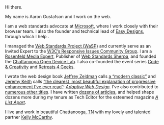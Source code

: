 Hi there.
	
My name is Aaron Gustafson and I work on the web.

I am a web standards advocate at [Microsoft](http://www.microsoft.com/), where I work closely with their browser team. I also the founder and technical lead of [Easy Designs](http://easy-designs.net), through which I help .

<!-- more -->

I managed the [Web Standards Project (WaSP)](http://webstandards.org) and currently serve as an Invited Expert to the [<abbr title="World Wide Web Consortium">W3C</abbr>’s Responsive Issues Community Group](http://ricg.io/). I am a [Rosenfeld Media Expert](http://rosenfeldmedia.com/experts/aaron-gustafson/), Publisher of [Web Standards Sherpa](http://webstandardssherpa.com), and founded the [Chattanooga Open Device Lab](http://chadevicelab.org). I also co-founded the event series [Code &amp; Creativity](http://codeandcreativity.com) and [Retreats 4 Geeks](http://retreats4geeks.com).

I wrote the web design book [Jeffrey Zeldman](http://zeldman.com) calls [a “modern classic”](http://alistapart.com/column/doctor-is-in) and [Jeremy Keith](http://adactio.com) calls [“the clearest, most beautiful explanation of progressive enhancement I’ve ever read”](http://easy-readers.net/books/adaptive-web-design#adaptive-web-design-preview): [<cite>Adaptive Web Design</cite>](http://adaptivewebdesign.info). I’ve also contributed to [numerous other titles](#books). I have written [dozens of articles](#articles), and helped shape dozens more during my tenure as Tech Editor for the esteemed magazine [<cite>A List Apart</cite>](http://alistapart.com).

I live and work in beautiful Chattanooga, <abbr title="Tennessee">TN</abbr> with my lovely and talented partner [Kelly McCarthy](https://twitter.com/ShirleyTemper).